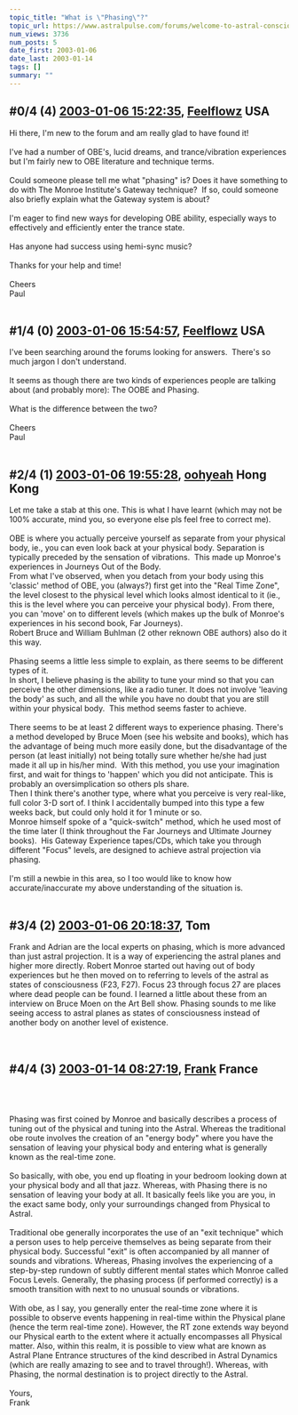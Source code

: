 ```yaml
---
topic_title: "What is \"Phasing\"?"
topic_url: https://www.astralpulse.com/forums/welcome-to-astral-consciousness!/what-is-phasing
num_views: 3736
num_posts: 5
date_first: 2003-01-06
date_last: 2003-01-14
tags: []
summary: ""
---
```


## \#0/4 (4) [2003-01-06 15:22:35](https://www.astralpulse.com/forums/index.php?msg=118779), [Feelflowz](https://www.astralpulse.com/forums/profile/?u=1701) USA ##
<section>
Hi there, I'm new to the forum and am really glad to have found it!
<br>
<br>
I've had a number of OBE's, lucid dreams, and trance/vibration experiences but I'm fairly new to OBE literature and technique terms.
<br>
<br>
Could someone please tell me what "phasing" is? Does it have something to do with The Monroe Institute's Gateway technique?  If so, could someone also briefly explain what the Gateway system is about?
<br>
<br>
I'm eager to find new ways for developing OBE ability, especially ways to effectively and efficiently enter the trance state.
<br>
<br>
Has anyone had success using hemi-sync music?
<br>
<br>
Thanks for your help and time!
<br>
<br>
Cheers
<br>
Paul
<br>
<br>
</section>

## \#1/4 (0) [2003-01-06 15:54:57](https://www.astralpulse.com/forums/index.php?msg=19773), [Feelflowz](https://www.astralpulse.com/forums/profile/?u=1701) USA ##
<section>
I've been searching around the forums looking for answers.  There's so much jargon I don't understand.
<br>
<br>
It seems as though there are two kinds of experiences people are talking about (and probably more): The OOBE and Phasing.
<br>
<br>
What is the difference between the two?
<br>
<br>
Cheers
<br>
Paul
<br>
<br>
</section>

## \#2/4 (1) [2003-01-06 19:55:28](https://www.astralpulse.com/forums/index.php?msg=19783), [oohyeah](https://www.astralpulse.com/forums/profile/?u=1567) Hong Kong ##
<section>
Let me take a stab at this one. This is what I have learnt (which may not be 100% accurate, mind you, so everyone else pls feel free to correct me).
<br>
<br>
OBE is where you actually perceive yourself as separate from your physical body, ie., you can even look back at your physical body. Separation is typically preceded by the sensation of vibrations.  This made up Monroe's experiences in Journeys Out of the Body.
<br>
From what I've observed, when you detach from your body using this 'classic' method of OBE, you (always?) first get into the "Real Time Zone", the level closest to the physical level which looks almost identical to it (ie., this is the level where you can perceive your physical body). From there, you can 'move' on to different levels (which makes up the bulk of Monroe's experiences in his second book, Far Journeys).
<br>
Robert Bruce and William Buhlman (2 other reknown OBE authors) also do it this way.
<br>
<br>
Phasing seems a little less simple to explain, as there seems to be different types of it.
<br>
In short, I believe phasing is the ability to tune your mind so that you can perceive the other dimensions, like a radio tuner. It does not involve 'leaving the body' as such, and all the while you have no doubt that you are still within your physical body.  This method seems faster to achieve.
<br>
<br>
There seems to be at least 2 different ways to experience phasing. There's a method developed by Bruce Moen (see his website and books), which has the advantage of being much more easily done, but the disadvantage of the person (at least initially) not being totally sure whether he/she had just made it all up in his/her mind.  With this method, you use your imagination first, and wait for things to 'happen' which you did not anticipate. This is probably an oversimplication so others pls share.
<br>
Then I think there's another type, where what you perceive is very real-like, full color 3-D sort of. I think I accidentally bumped into this type a few weeks back, but could only hold it for 1 minute or so.
<br>
Monroe himself spoke of a "quick-switch" method, which he used most of the time later (I think throughout the Far Journeys and Ultimate Journey books).  His Gateway Experience tapes/CDs, which take you through different "Focus" levels, are designed to achieve astral projection via phasing.
<br>
<br>
I'm still a newbie in this area, so I too would like to know how accurate/inaccurate my above understanding of the situation is.
<br>
<br>
</section>

## \#3/4 (2) [2003-01-06 20:18:37](https://www.astralpulse.com/forums/index.php?msg=19784), Tom  ##
<section>
Frank and Adrian are the local experts on phasing, which is more advanced than just astral projection. It is a way of experiencing the astral planes and higher more directly. Robert Monroe started out having out of body experiences but he then moved on to referring to levels of the astral as states of consciousness (F23, F27). Focus 23 through focus 27 are places where dead people can be found. I learned a little about these from an interview on Bruce Moen on the Art Bell show. Phasing sounds to me like seeing access to astral planes as states of consciousness instead of another body on another level of existence.
<br>
<br>
<br>
</section>

## \#4/4 (3) [2003-01-14 08:27:19](https://www.astralpulse.com/forums/index.php?msg=20154), [Frank](https://www.astralpulse.com/forums/profile/?u=359) France ##
<section>
<br>
<br>
<br>
Phasing was first coined by Monroe and basically describes a process of tuning out of the physical and tuning into the Astral. Whereas the traditional obe route involves the creation of an "energy body" where you have the sensation of leaving your physical body and entering what is generally known as the real-time zone.
<br>
<br>
So basically, with obe, you end up floating in your bedroom looking down at your physical body and all that jazz. Whereas, with Phasing there is no sensation of leaving your body at all. It basically feels like you are you, in the exact same body, only your surroundings changed from Physical to Astral.
<br>
<br>
Traditional obe generally incorporates the use of an "exit technique" which a person uses to help perceive themselves as being separate from their physical body. Successful "exit" is often accompanied by all manner of sounds and vibrations. Whereas, Phasing involves the experiencing of a step-by-step rundown of subtly different mental states which Monroe called Focus Levels. Generally, the phasing process (if performed correctly) is a smooth transition with next to no unusual sounds or vibrations.
<br>
<br>
With obe, as I say, you generally enter the real-time zone where it is possible to observe events happening in real-time within the Physical plane (hence the term real-time zone). However, the RT zone extends way beyond our Physical earth to the extent where it actually encompasses all Physical matter. Also, within this realm, it is possible to view what are known as Astral Plane Entrance structures of the kind described in Astral Dynamics (which are really amazing to see and to travel through!). Whereas, with Phasing, the normal destination is to project directly to the Astral.
<br>
<br>
Yours,
<br>
Frank
<br>
<br>
<br>
<br>
</section>